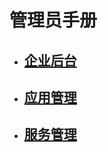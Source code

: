 # 管理员手册

* ## [企业后台](/guan-li-yuan-shou-ce/qi-ye-hou-tai.md)
* ## [应用管理](/guan-li-yuan-shou-ce/ying-yong-guan-li.md)
* ## [服务管理](/guan-li-yuan-shou-ce/fu-wu-guan-li.md)



